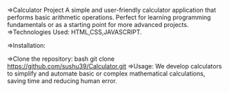 =>Calculator Project
   A simple and user-friendly calculator application that performs basic arithmetic operations. Perfect for learning programming fundamentals or as a starting point for more advanced projects.
=>Technologies Used: HTML,CSS,JAVASCRIPT.

=>Installation:

=>Clone the repository: bash git clone  https://github.com/sushu39/Calculator.git
=>Usage: We develop calculators to simplify and automate basic or complex mathematical calculations, saving time and reducing human error.
